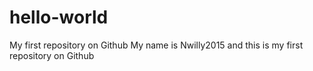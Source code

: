 # hello-world
My first repository on Github
My name is Nwilly2015 and this is my first repository on Github
